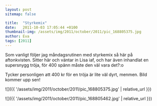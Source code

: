 ```yaml
---
layout: post
sitemap: false

title:  "Styrkemix"
date:   2011-10-03 17:05:44 +0100
thumbnail-img: /assets/img/2011/october/2011/pic_168805375.jpg
author: Eva
tags: [2011]
---
```


Som vanligt följer jag måndagsrutinen med styrkemix så här på aftonkvisten. Sitter här och väntar in Lisa iaf, och har även inhandlat en supersnygg tröja, för 400 spänn måste den väl vara det?:o

Tycker personligen att 400 kr för en tröja är lite väl dyrt, menmen. Bild kommer upp sen!

![]({{ '/assets/img/2011/october/2011/pic_168805375.jpg'  | relative_url }})

![]({{ '/assets/img/2011/october/2011/pic_168805462.jpg'  | relative_url }})

